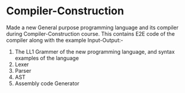 # Compiler-Construction

Made a new General purpose programming language and its compiler during Compiler-Construction course.
This contains E2E code of the compiler along with the example Input-Output:-
1) The LL1 Grammer of the new programming language, and syntax examples of the language
2) Lexer
3) Parser
4) AST
5) Assembly code Generator
